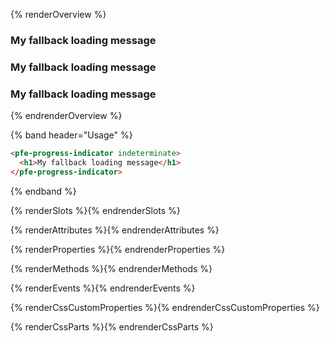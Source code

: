 <style>
.overview-demo pfe-progress-indicator {
  margin-right: 8px;
}
</style>

{% renderOverview %}
  <div class="overview-demo">
    <pfe-progress-indicator indeterminate size="sm">
      <h3>My fallback loading message</h3>
    </pfe-progress-indicator>
    <pfe-progress-indicator indeterminate size="md">
      <h3>My fallback loading message</h3>
    </pfe-progress-indicator>
    <pfe-progress-indicator indeterminate size="xl">
      <h3>My fallback loading message</h3>
    </pfe-progress-indicator>
  </div>
{% endrenderOverview %}

{% band header="Usage" %}
  ```html
  <pfe-progress-indicator indeterminate>
    <h1>My fallback loading message</h1>
  </pfe-progress-indicator>
  ```
{% endband %}

{% renderSlots %}{% endrenderSlots %}

{% renderAttributes %}{% endrenderAttributes %}

{% renderProperties %}{% endrenderProperties %}

{% renderMethods %}{% endrenderMethods %}

{% renderEvents %}{% endrenderEvents %}

{% renderCssCustomProperties %}{% endrenderCssCustomProperties %}

{% renderCssParts %}{% endrenderCssParts %}
